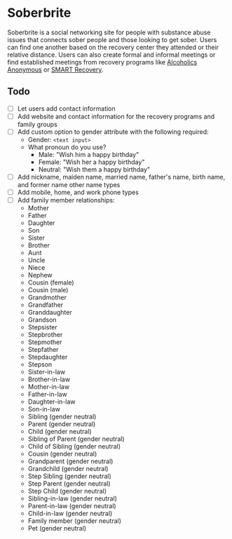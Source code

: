 # Soberbrite

Soberbrite is a social networking site for people with substance abuse issues that connects sober people and those looking to get sober. Users can find one another based on the recovery center they attended or their relative distance. Users can also create formal and informal meetings or find established meetings from recovery programs like [Alcoholics Anonymous](https://www.aa.org) or [SMART Recovery](https://www.smartrecovery.org).

## Todo

- [ ] Let users add contact information
- [ ] Add website and contact information for the recovery programs and family groups
- [ ] Add custom option to gender attribute with the following required:
    - Gender: `<text input>`
    - What pronoun do you use?
        - Male: "Wish him a happy birthday"
        - Female: "Wish her a happy birthday"
        - Neutral: "Wish them a happy birthday"
- [ ] Add nickname, maiden name, married name, father's name, birth name, and former name other name types
- [ ] Add mobile, home, and work phone types
- [ ] Add family member relationships:
    - Mother
    - Father
    - Daughter
    - Son
    - Sister
    - Brother
    - Aunt
    - Uncle
    - Niece
    - Nephew
    - Cousin (female)
    - Cousin (male)
    - Grandmother
    - Grandfather
    - Granddaughter
    - Grandson
    - Stepsister
    - Stepbrother
    - Stepmother
    - Stepfather
    - Stepdaughter
    - Stepson
    - Sister-in-law
    - Brother-in-law
    - Mother-in-law
    - Father-in-law
    - Daughter-in-law
    - Son-in-law
    - Sibling (gender neutral)
    - Parent (gender neutral)
    - Child (gender neutral)
    - Sibling of Parent (gender neutral)
    - Child of Sibling (gender neutral)
    - Cousin (gender neutral)
    - Grandparent (gender neutral)
    - Grandchild (gender neutral)
    - Step Sibling (gender neutral)
    - Step Parent (gender neutral)
    - Step Child (gender neutral)
    - Sibling-in-law (gender neutral)
    - Parent-in-law (gender neutral)
    - Child-in-law (gender neutral)
    - Family member (gender neutral)
    - Pet (gender neutral)